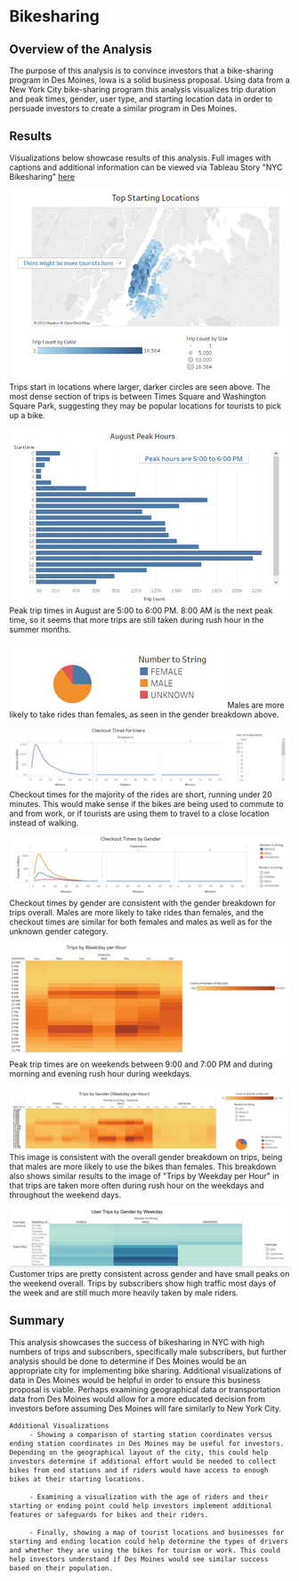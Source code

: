 # Bikesharing

## Overview of the Analysis
The purpose of this analysis is to convince investors that a bike-sharing program in Des Moines, Iowa is a solid business proposal. Using data from a New York City bike-sharing program this analysis visualizes trip duration and peak times, gender, user type, and starting location data in order to persuade investors to create a similar program in Des Moines.

## Results 

Visualizations below showcase results of this analysis. Full images with captions and additional information can be viewed via Tableau Story "NYC Bikesharing" [here](https://public.tableau.com/app/profile/katterli.coloutes/viz/NYCBikesharing_16542167073640/NYCBikesharing?publish=yes)


!["Top Starting Locations"](images/Top_starting_locations.png)
Trips start in locations where larger, darker circles are seen above. The most dense section of trips is between Times Square and Washington Square Park, suggesting they may be popular locations for tourists to pick up a bike. 




!["August Peak Hours"](images/August_peak_hours.png)
Peak trip times in August are 5:00 to 6:00 PM. 8:00 AM is the next peak time, so it seems that more trips are still taken during rush hour in the summer months.




!["Gender Breakdown"](images/Gender_breakdown.png)
Males are more likely to take rides than females, as seen in the gender breakdown above.




!["Checkout Times for Users"](images/Checkout_times_users.png)
Checkout times for the majority of the rides are short, running under 20 minutes. This would make sense if the bikes are being used to commute to and from work, or if tourists are using them to travel to a close location instead of walking.




!["Checkout Times by Gender"](images/Checkout_times_gender.png)
Checkout times by gender are consistent with the gender breakdown for trips overall. Males are more likely to take rides than females, and the checkout times are similar for both females and males as well as for the unknown gender category.




!["Trips by Weekday per Hour"](images/Trips_by_weekday_hour.png)
Peak trip times are on weekends between 9:00 and 7:00 PM and during morning and evening rush hour during weekdays.




!["Trips by Gender per Weekday Hours"](images/Trips_by_gender_weekday.png)
This image is consistent with the overall gender breakdown on trips, being that males are more likely to use the bikes than females. This breakdown also shows similar results to the image of "Trips by Weekday per Hour" in that trips are taken more often during rush hour on the weekdays and throughout the weekend days.




!["Trips by User Type by Gender"](images/User_trips_by_gender.png)
Customer trips are pretty consistent across gender and have small peaks on the weekend overall. Trips by subscribers show high traffic most days of the week and are still much more heavily taken by male riders.




## Summary
This analysis showcases the success of bikesharing in NYC with high numbers of trips and subscribers, specifically male subscribers, but further analysis should be done to determine if Des Moines would be an appropriate city for implementing bike sharing. Additional visualizations of data in Des Moines would be helpful in order to ensure this business proposal is viable. Perhaps examining geographical data or transportation data from Des Moines would allow for a more educated decision from investors before assuming Des Moines will fare similarly to New York City.

    Additional Visualizations
         - Showing a comparison of starting station coordinates versus ending station coordinates in Des Moines may be useful for investors. Depending on the geographical layout of the city, this could help investors determine if additional effort would be needed to collect bikes from end stations and if riders would have access to enough bikes at their starting locations.

         - Examining a visualization with the age of riders and their starting or ending point could help investors implement additional features or safeguards for bikes and their riders.
         
         - Finally, showing a map of tourist locations and businesses for starting and ending location could help determine the types of drivers and whether they are using the bikes for tourism or work. This could help investors understand if Des Moines would see similar success based on their population. 